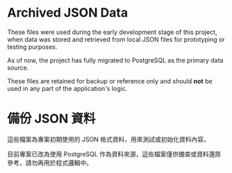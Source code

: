 # Archived JSON Data

These files were used during the early development stage of this project, when data was stored and retrieved from local JSON files for prototyping or testing purposes.  

As of now, the project has fully migrated to PostgreSQL as the primary data source.  

These files are retained for backup or reference only and should **not** be used in any part of the application's logic.  

# 備份 JSON 資料

這些檔案為專案初期使用的 JSON 格式資料，用來測試或初始化資料內容。  

目前專案已改為使用 PostgreSQL 作為資料來源，這些檔案僅供備查或資料還原參考，請勿再用於程式邏輯中。  
